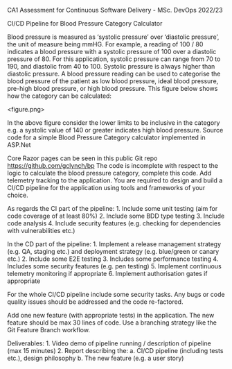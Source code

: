 CA1 Assessment for Continuous Software Delivery - MSc. DevOps 2022/23

CI/CD Pipeline for Blood Pressure Category Calculator

Blood pressure is measured as ‘systolic pressure’ over ‘diastolic pressure’, the unit of
measure being mmHG. For example, a reading of 100 / 80 indicates a blood pressure
with a systolic pressure of 100 over a diastolic pressure of 80. For this application,
systolic pressure can range from 70 to 190, and diastolic from 40 to 100. Systolic
pressure is always higher than diastolic pressure.
A blood pressure reading can be used to categorise the blood pressure of the patient as
low blood pressure, ideal blood pressure, pre-high blood pressure, or high blood
pressure. This figure below shows how the category can be calculated:

<figure.png>

In the above figure consider the lower limits to be inclusive in the category e.g. a
systolic value of 140 or greater indicates high blood pressure.
Source code for a simple Blood Pressure Category calculator implemented in ASP.Net

Core Razor pages can be seen in this public Git repo https://github.com/gclynch/bp
The code is incomplete with respect to the logic to calculate the blood pressure
category, complete this code. Add telemetry tracking to the application.
You are required to design and build a CI/CD pipeline for the application using tools
and frameworks of your choice.

As regards the CI part of the pipeline:
    1. Include some unit testing (aim for code coverage of at least 80%)
    2. Include some BDD type testing
    3. Include code analysis
    4. Include security features (e.g. checking for dependencies with vulnerabilities
    etc.)

In the CD part of the pipeline:
    1. Implement a release management strategy (e.g. QA, staging etc.) and
    deployment strategy (e.g. blue/green or canary etc.)
    2. Include some E2E testing
    3. Includes some performance testing
    4. Includes some security features (e.g. pen testing)
    5. Implement continuous telemetry monitoring if appropriate
    6. Implement authorisation gates if appropriate

For the whole CI/CD pipeline include some security tasks. Any bugs or code quality
issues should be addressed and the code re-factored.

Add one new feature (with appropriate tests) in the application. The new feature should
be max 30 lines of code. Use a branching strategy like the Git Feature Branch workflow.

Deliverables:
    1. Video demo of pipeline running / description of pipeline (max 15 minutes)
    2. Report describing the:
        a. CI/CD pipeline (including tests etc.), design philosophy
        b. The new feature (e.g. a user story)
